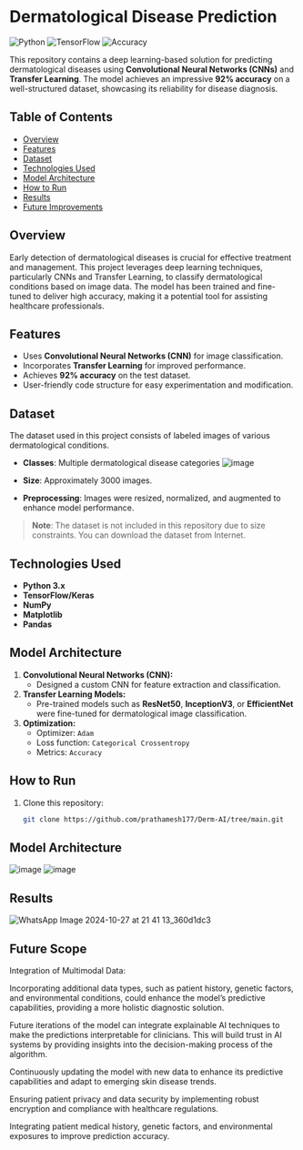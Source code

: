 # Dermatological Disease Prediction

![Python](https://img.shields.io/badge/Python-3.x-blue)
![TensorFlow](https://img.shields.io/badge/TensorFlow-2.x-orange)
![Accuracy](https://img.shields.io/badge/Accuracy-92%25-green)

This repository contains a deep learning-based solution for predicting dermatological diseases using **Convolutional Neural Networks (CNNs)** and **Transfer Learning**. The model achieves an impressive **92% accuracy** on a well-structured dataset, showcasing its reliability for disease diagnosis.

## Table of Contents

- [Overview](#overview)
- [Features](#features)
- [Dataset](#dataset)
- [Technologies Used](#technologies-used)
- [Model Architecture](#model-architecture)
- [How to Run](#how-to-run)
- [Results](#results)
- [Future Improvements](#future-improvements)

## Overview

Early detection of dermatological diseases is crucial for effective treatment and management. This project leverages deep learning techniques, particularly CNNs and Transfer Learning, to classify dermatological conditions based on image data. The model has been trained and fine-tuned to deliver high accuracy, making it a potential tool for assisting healthcare professionals.

## Features

- Uses **Convolutional Neural Networks (CNN)** for image classification.
- Incorporates **Transfer Learning** for improved performance.
- Achieves **92% accuracy** on the test dataset.
- User-friendly code structure for easy experimentation and modification.

## Dataset

The dataset used in this project consists of labeled images of various dermatological conditions. 
- **Classes**: Multiple dermatological disease categories ![image](https://github.com/user-attachments/assets/dbc1e245-8080-4e9b-9a40-8c406b6c50ba)

- **Size**: Approximately 3000 images.
- **Preprocessing**: Images were resized, normalized, and augmented to enhance model performance.

> **Note**: The dataset is not included in this repository due to size constraints. You can download the dataset from Internet.

## Technologies Used

- **Python 3.x**
- **TensorFlow/Keras**
- **NumPy**
- **Matplotlib**
- **Pandas**

## Model Architecture

1. **Convolutional Neural Networks (CNN):**
   - Designed a custom CNN for feature extraction and classification.
2. **Transfer Learning Models:**
   - Pre-trained models such as **ResNet50**, **InceptionV3**, or **EfficientNet** were fine-tuned for dermatological image classification.
3. **Optimization:**
   - Optimizer: `Adam`
   - Loss function: `Categorical Crossentropy`
   - Metrics: `Accuracy`

## How to Run

1. Clone this repository:
   ```bash
   git clone https://github.com/prathamesh177/Derm-AI/tree/main.git

## Model Architecture

![image](https://github.com/user-attachments/assets/20cc2fa0-5ac8-41b5-9192-fa20a79a2775)
![image](https://github.com/user-attachments/assets/f8c04779-b01c-4b68-9d58-a8b330f0174d)


## Results 

![WhatsApp Image 2024-10-27 at 21 41 13_360d1dc3](https://github.com/user-attachments/assets/5a9603cf-bda0-44f9-9c4f-5083f3190621)

## Future Scope
Integration of Multimodal Data:

Incorporating additional data types, such as patient history, genetic factors, and environmental
conditions, could enhance the model’s predictive capabilities, providing a more holistic
diagnostic solution.

Future iterations of the model can integrate explainable AI techniques to make the predictions
interpretable for clinicians. This will build trust in AI systems by providing insights into the
decision-making process of the algorithm.

Continuously updating the model with new data to enhance its predictive capabilities and adapt
to emerging skin disease trends.

Ensuring patient privacy and data security by implementing robust encryption and compliance
with healthcare regulations.

Integrating patient medical history, genetic factors, and environmental exposures to improve
prediction accuracy. 

